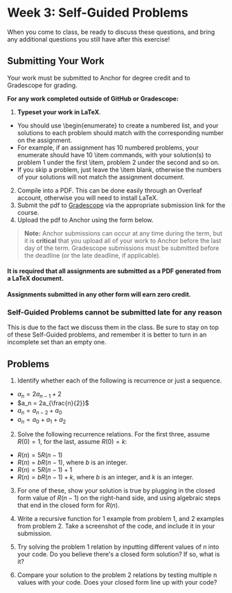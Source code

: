 <!--meta exposure: initial -->
<!--meta assessmentFormat: ProblemSet -->
<!--meta submissionVia: Gradescope -->
<!--meta instructionType: specific -->
<!--meta submissionFormatFlexibility: no -->
<!--meta submissionTopicFlexibility: no -->
<!--meta rubricAvailable: no -->
<!--meta rubricShared: no -->
<!--meta groupWork: yes -->
<!--meta automatedGrading: 0 -->
<!--meta studentInstructionsLink: course-discrete-mathematics/src/lessons/module-03/module3self.md -->
<!--meta topics:  -->

# Week 3: Self-Guided Problems

When you come to class, be ready to discuss these questions, and bring any additional questions you still have after this exercise!

## Submitting Your Work

Your work must be submitted to Anchor for degree credit and to Gradescope for grading.

**For any work completed outside of GitHub or Gradescope:**

1. **Typeset your work in LaTeX**.
 - You should use \\begin\{enumerate\} to create a numbered list, and your solutions to each problem should match with the corresponding number on the assignment.
 - For example, if an assignment has 10 numbered problems, your enumerate should have 10 \\item commands, with your solution(s) to problem 1 under the first \\item, problem 2 under the second and so on.
 - If you skip a problem, just leave the \\item blank, otherwise the numbers of your solutions will not match the assignment document.
2. Compile into a PDF. This can be done easily through an Overleaf account, otherwise you will need to install LaTeX.
3. Submit the pdf to [Gradescope](https://www.gradescope.com) via the appropriate submission link for the course.
4. Upload the pdf to Anchor using the form below.

> **Note:** Anchor submissions can occur at any time during the term, but it is **critical** that you upload all of your work to
> Anchor before the last day of the term.  Gradescope submissions must be submitted before the deadline (or the late deadline, if applicable).

#### It is required that all assignments are submitted as a PDF generated from a LaTeX document.

#### Assignments submitted in any other form will earn zero credit.

### Self-Guided Problems cannot be submitted late for any reason

This is due to the fact we discuss them in the class. Be sure to stay on top of these Self-Guided problems, and remember it is better to turn in an incomplete set than an empty one.

## Problems

1. Identify whether each of the following is recurrence or just a sequence.

- $a_n = 2a_{n-1} + 2$
- $a_n = 2a_{\frac{n}{2}}$
- $a_n = a_{n-2} + a_{0}$
- $a_n = a_0 + a_1 + a_2$

2. Solve the following recurrence relations. For the first three, assume $R(0) = 1$, for the last, assume $R(0) = k$:

- $R(n) = 5R(n-1)$
- $R(n) = bR(n-1)$, where $b$ is an integer.
- $R(n) = 5R(n-1) + 1$
- $R(n) = bR(n-1) + k$, where $b$ is an integer, and $k$ is an integer.

3. For one of these, show your solution is true by plugging in the closed form value of $R(n-1)$ on the right-hand side, and using algebraic steps that end in the closed form for $R(n)$. 

4. Write a recursive function for 1 example from problem 1, and 2 examples from problem 2. Take a screenshot of the code, and include it in your submission.

5. Try solving the problem 1 relation by inputting different values of n into your code. Do you believe there's a closed form solution? If so, what is it?

6. Compare your solution to the problem 2 relations by testing multiple n values with your code. Does your closed form line up with your code?
